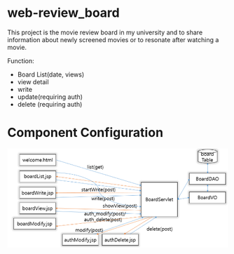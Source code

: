 # web-review_board

This project is the movie review board in my university and to share information about newly screened movies
or to resonate after watching a movie.


Function:
- Board List(date, views)
- view detail
- write
- update(requiring auth)
- delete (requiring auth)

# Component Configuration
![component_config](./image/component_config.png)
